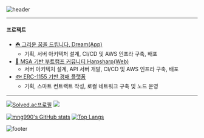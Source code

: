 ![header](https://capsule-render.vercel.app/api?type=waving&color=ffd857&height=100&section=header&text=mango&fontColor=f5f5f2&fontSize=90)

----
#### 프로젝트
- [☘️ 그리운 꿈을 드립니다, Dream(App)](https://github.com/KakaoTech-Hackathon-Dream)
  - 기획, 서버 아키텍처 설계, CI/CD 및 AWS 인프라 구축, 배포 
- [🦭 MSA 기반 부트캠프 커뮤니티 Harpsharp(Web)](https://github.com/2024KBC10/HarpSharp_SERVER)
  - 서버 아키텍처 설계, API 서버 개발, CI/CD 및 AWS 인프라 구축, 배포
- [🐟 ERC-1155 기반 경매 플랫폼](https://github.com/mng990/ethereum_FisheriesMarket)
  - 기획, 스마트 컨트랙트 작성, 로컬 네트워크 구축 및 노드 운영  

----
[![Solved.ac프로필](http://mazassumnida.wtf/api/v2/generate_badge?boj=mng051)](https://solved.ac/mng051)
<img src="http://mazandi.herokuapp.com/api?handle=mng051&theme=warm"/>

[![mng990's GitHub stats](https://github-readme-stats.vercel.app/api?username=mng990)](https://github.com/mng990/github-readme-stats)
[![Top Langs](https://github-readme-stats.vercel.app/api/top-langs/?username=mng990)](https://github.com/mng990/github-readme-stats)


![footer](https://capsule-render.vercel.app/api?type=waving&color=ffd857&height=100&section=footer)



